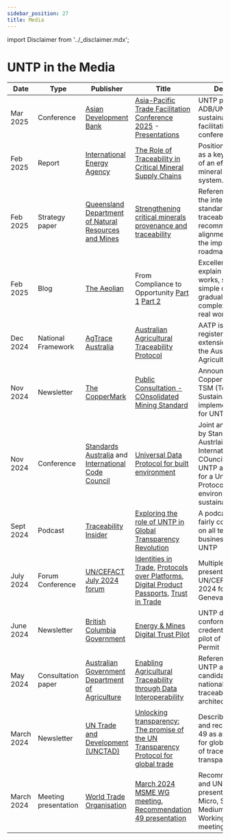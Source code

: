```yaml
---
sidebar_position: 27
title: Media
---
```


import Disclaimer from '../\_disclaimer.mdx';

<Disclaimer />

# UNTP in the Media

|Date|Type|Publisher|Title|Description|
|--|--|--|--|--|
|Mar 2025|Conference|[Asian Development Bank](https://www.adb.org/)|[Asia-Pacific Trade Facilitation Conference 2025](https://adb.eventsair.com/cmspreview/tfc2025/) - [Presentations](https://adb.eventsair.com/cmspreview/tfc2025/presentations)|UNTP presentation at ADB/UNCTAD/ESCAP sustainable trade facilitation conference|
|Feb 2025|Report|[International Energy Agency](https://www.iea.org/)|[The Role of Traceability in Critical Mineral Supply Chains](https://www.iea.org/reports/the-role-of-traceability-in-critical-mineral-supply-chains)|Positions the UNTP as a key component of an effective mineral traceability system.|
|Feb 2025|Strategy paper|[Queensland Department of Natural Resources and Mines](https://www.nrmmrrd.qld.gov.au/)|[Strengthening critical minerals provenance and traceability](https://www.nrmmrrd.qld.gov.au/mining-exploration/initiatives/critical-minerals-provenance-traceability)|References UNTP as the international standard for traceability and recommends alignment as part of the implementation roadmap|
|Feb 2025|Blog|[The Aeolian](https://www.the-aeolian.com/)|From Compliance to Opportunity [Part 1](https://www.the-aeolian.com/blog/from-compliance-to-opportunity) [Part 2](https://www.the-aeolian.com/blog/from-compliance-to-opportunity-part-2)|Excellent articles that explain how UNTP works, starting with simple cases and gradually adding complexity to match real world scenarios|
|Dec 2024|National Framework|[AgTrace Australia](https://www.agtraceaus.com.au/)|[Australian Agricultural Traceability Protocol](https://www.agtraceaus.com.au/aatp)|AATP is the first registered UNTP extension, supporting the Australian Agriculture Industry.|
|Nov 2024|Newsletter|[The CopperMark](https://coppermark.org/)|[Public Consultation - COnsolidated Mining Standard](https://coppermark.org/wp-content/uploads/2024/11/CopperMark_Newsflash_Nov2024_2024-11-25.pdf)|Announcement of CopperMarck and TSM (Towards Sustainable Mining) implementation plan for UNTP|
|Nov 2024|Conference|[Standards Australia](https://www.standards.org.au/news/new-universal-data-protocol-for-the-built-environment-announced-at-cop29) and [International Code Council](https://www.iccsafe.org/)|[Universal Data Protocol for built environment](https://bcse.org/international-code-council-releases-new-universal-protocol-for-the-built-environment/)|Joint announcement by Standards Austrlaia And International Code COuncil at COP29 - UNTP as the basis for a Universal Data Protocol for built environment sustainability|
|Sept 2024|Podcast|[Traceability Insider](https://www.youtube.com/@TraceabilityInsider-b2l)|[Exploring the role of UNTP in Global Transparency Revolution](https://www.youtube.com/watch?v=X8Do_S5jU9M)|A podcast with a fairly complete Q&A on all technical and business aspects of UNTP|
|July 2024|Forum Conference|[UN/CEFACT](https://unece.org/trade/uncefact) [July 2024 forum](https://unece.org/info/Trade/events/381496) |[Identities in Trade](https://unece.org/trade/documents/2024/07/presentations/session-1-identities-trade), [Protocols over Platforms](https://unece.org/trade/documents/2024/07/presentations/session-2-protocols-over-platforms), [Digital Product Passports](https://unece.org/trade/documents/2024/07/presentations/session-4-un-protocol-ddp), [Trust in Trade](https://unece.org/trade/documents/2024/07/presentations/session-5-encouraging-greater-trust-digital-trade)|Multiple UNTP presentations at the UN/CEFACT July 2024 forum in Geneva.|
|June 2024|Newsletter|[British Columbia Government](https://digital.gov.bc.ca/)|[Energy & Mines Digital Trust Pilot](https://digital.gov.bc.ca/2024/06/25/energy-mines-digital-trust-pilot/)| UNTP digital conformity credentials used for pilot of Mines Act Permit|
|May 2024|Consultation paper|[Australian Government Department of Agriculture](https://www.agriculture.gov.au/)|[Enabling Agricultural Traceability through Data Interoperability](https://haveyoursay.agriculture.gov.au/agricultural-traceability)|References both UNTP and AATP as candidates for a national agricultural traceability architecture.|
|March 2024|Newsletter|[UN Trade and Development (UNCTAD)](https://unctad.org/)|[Unlocking transparency: The promise of the UN Transparency Protocol for global trade](https://unctad.org/news/unlocking-transparency-promise-un-transparency-protocol-global-trade)|Describes the UNTP and recommendation 49 as an architecture for global scalability of traceability and transparency in trade|
|March 2024|Meeting presentation|[World Trade Organisation](https://www.wto.org/index.htm)|[March 2024 MSME WG meeting](https://www.wto.org/english/tratop_e/msmes_e/msmes_e.htm), [Recommendation 49 presentation](https://www.wto.org/english/tratop_e/msmes_e/presentations_19032024/unece.pdf)|Recommendation 49 and UNTP presentation at WTO Micro, Small & Medium Business Working Group meeting.|



